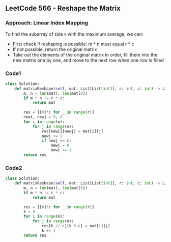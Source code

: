 ## LeetCode 566 - Reshape the Matrix

### Approach: Linear Index Mapping

To find the subarray of size `k` with the maximum average, we can:

- First check if reshaping is possible: m * n must equal r * c
- If not possible, return the original matrix
- Take out the elements of the original matrix in order, fill them into the new matrix one by one, and move to the next row when one row is filled

### Code1

```python
class Solution:
    def matrixReshape(self, mat: List[List[int]], r: int, c: int) -> List[List[int]]:
        m, n = len(mat), len(mat[0])
        if m * n != r * c:
            return mat
        
        res = [[0]*c for _ in range(r)]
        newi, newj = 0, 0
        for i in range(m):
            for j in range(n):
                res[newi][newj] = mat[i][j]
                newj += 1
                if newj == c:
                    newj = 0
                    newi += 1
        return res
```

### Code2

```python
class Solution:
    def matrixReshape(self, mat: List[List[int]], r: int, c: int) -> List[List[int]]:
        m, n = len(mat), len(mat[0])
        if m * n != r * c:
            return mat
        
        res = [[0]*c for _ in range(r)]
        k = 0
        for i in range(m):
            for j in range(n):
                res[k // c][k % c] = mat[i][j]
                k += 1
        return res
```

